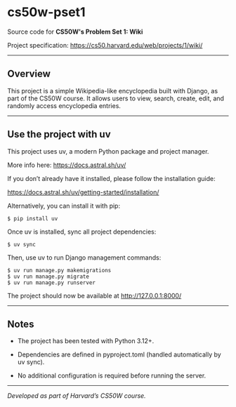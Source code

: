 # cs50w-pset1

Source code for **CS50W's Problem Set 1: Wiki**

Project specification: https://cs50.harvard.edu/web/projects/1/wiki/

---

## Overview

This project is a simple Wikipedia-like encyclopedia built with Django, as part of the CS50W course.
It allows users to view, search, create, edit, and randomly access encyclopedia entries.

---

## Use the project with uv 

This project uses uv, a modern Python package and project manager.

More info here: https://docs.astral.sh/uv/

If you don’t already have it installed, please follow the installation guide: 

https://docs.astral.sh/uv/getting-started/installation/

Alternatively, you can install it with pip:
~~~
$ pip install uv
~~~

Once uv is installed, sync all project dependencies:
~~~
$ uv sync
~~~

Then, use uv to run Django management commands:
~~~
$ uv run manage.py makemigrations
$ uv run manage.py migrate
$ uv run manage.py runserver
~~~

The project should now be available at http://127.0.0.1:8000/

---

## Notes

- The project has been tested with Python 3.12+.

- Dependencies are defined in pyproject.toml (handled automatically by uv sync).

- No additional configuration is required before running the server.

---

*Developed as part of Harvard’s CS50W course.*